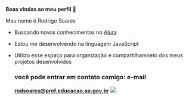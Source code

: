 **Boas vindas ao meu perfil** 👋

Meu nome é Rodrigo Soares

- Buscando novos conhecimentos no [Alura](https:www.alura.com.br)
- Estou me desenvolvendo na linguagem JavaScript
- Utilizo esse espaço para organização e compartilhamneto dos meus projetos desenvolvidos

  ### você pode entrar em contato comigo: e-mail

  **rodsoares@prof.educacao.sp.gov.br**
![](https://media.tenor.com/iOVgZCkqQ_UAAAAj/robot-dancing-o2.gif)


